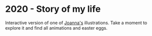 2020 - Story of my life
=======================

Interactive version of one of [Joanna's](https://joannalawniczak.com) illustrations. Take a moment to explore it and find all animations and easter eggs.
